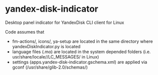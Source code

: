 # yandex-disk-indicator
Desktop panel indicator for YandexDisk CLI client for Linux

Code assumes that
- fm-actions/, icons/, ya-setup are located in the same directory where yandexDiskIndicator.py is located
- language files (.mo) are located in the system depended folders (i.e. usr/share/locale/<LANG>/LC_MESSAGES/ in Linux)
- settings (apps.yandex-disk-indicator.gschema.xml) are applied via gconf (/usr/share/glib-2.0/schemas/)
